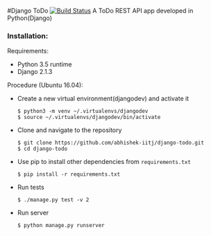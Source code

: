 #Django ToDo [![Build Status](https://travis-ci.org/abhishek-iitj/django-todo.svg?branch=master)](https://travis-ci.org/abhishek-iitj/django-todo)
A ToDo REST API app developed in Python(Django)


### Installation:
Requirements:
- Python 3.5 runtime
- Django 2.1.3

Procedure (Ubuntu 16.04):
- Create a new virtual environment(djangodev) and activate it
    ```
    $ python3 -m venv ~/.virtualenvs/djangodev
    $ source ~/.virtualenvs/djangodev/bin/activate
    ```
- Clone and navigate to the repository
    ```
    $ git clone https://github.com/abhishek-iitj/django-todo.git
    $ cd django-todo     
    ```
- Use pip to install other dependencies from `requirements.txt`
    ```
    $ pip install -r requirements.txt
    ```
- Run tests
    ```
    $ ./manage.py test -v 2
    ```
- Run server
    ```
    $ python manage.py runserver
    ```

